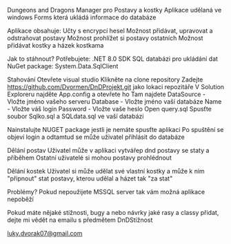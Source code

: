 Dungeons and Dragons Manager pro Postavy a kostky
  Aplikace udělaná ve windows Forms která ukládá informace do databáze

Aplikace obsahuje:
  Učty s encrypcí hesel
  Možnost přidávat, upravovat a odstraňovat postavy
  Možnost prohlížet si postavy ostatních
  Možnost přidávat kostky a házek kostkama 

Jak to stáhnout?
  Potřebujete:
  .NET 8.0 SDK
  SQL databázi pro ukládání dat
  NuGet package:
  System.Data.SqlClient

Stahování
  Otevřete visual studio
  Klikněte na clone repository
  Zadejte https://github.com/Dvormen/DnDProjekt.git jako lokaci repozitáře
  V Solution Exploreru najděte App.config a otevřete ho
Tam najdete
  DataSource - Vložte jméno vašeho serveru
  Database - Vložte jméno vaší databáze
  Name - Vložte váš login
  Password - Vložte vaše heslo
  Open query.sql
Spusťte soubor Sqlko.sql a SQLdata.sql ve vaší databázi

Nainstalujte NUGET package jestli je nemáte
spusťte aplikaci
Po spuštění se objeví login a odtamtud se může uživatel přihlásit do databáze

Dělání postav
  Uživatel může v aplikaci vytvářep dnd postavy se staty a příběhem
  Ostatní uživatelé si mohou postavy prohlédnout

Dělání kostek
  Uživatel si může udělat své vlastní kostky a může k nim "připnout" stat postavy, kterou udělal a házet tak "za stat"

Problémy?
Pokud nepoužijete MSSQL server tak vám možná aplikace nepoběží

Pokud máte nějaké stížnosti, bugy a nebo návrky jaké rasy a classy přidat, dejte mi vědět na emailu s předmětem DnDStížnost

luky.dvorak07@gmail.com
